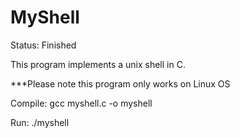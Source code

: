 # MyShell
Status: Finished

This program implements a unix shell in C. 

***Please note this program only works on Linux OS

Compile: gcc myshell.c -o myshell

Run: ./myshell

